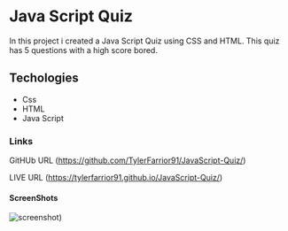 # Java Script Quiz
In this project i created a Java Script Quiz using CSS and HTML. This quiz has 5 questions with a high score bored. 
## Techologies
* Css
* HTML
* Java Script 

### Links
GitHUb URL (https://github.com/TylerFarrior91/JavaScript-Quiz/)

LIVE URL (https://tylerfarrior91.github.io/JavaScript-Quiz/)
#### ScreenShots
![screenshot](<images/Screenshot 2023-07-24 at 6.56.12 PM.png>))
